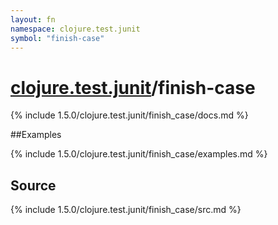 ```yaml
---
layout: fn
namespace: clojure.test.junit
symbol: "finish-case"
---
```


# [clojure.test.junit](../)/finish-case

{% include 1.5.0/clojure.test.junit/finish_case/docs.md %}

##Examples

{% include 1.5.0/clojure.test.junit/finish_case/examples.md %}
## Source
{% include 1.5.0/clojure.test.junit/finish_case/src.md %}


